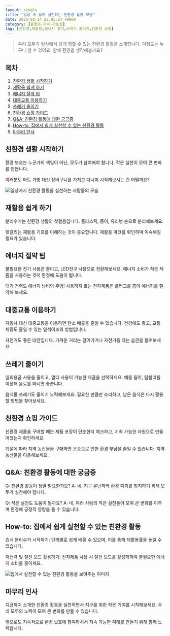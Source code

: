 ```yaml
---
layout: single
title: "일상 속 쉽게 실천하는 친환경 활동 모음"
date: 2025-02-14 22:01:14 +0900
category: [환경과-지속-가능성]
tag: [친환경,재활용,에너지 절약,쓰레기 줄이기,친환경 쇼핑]
---
```

  
> 우리 모두가 일상에서 쉽게 행할 수 있는 친환경 활동을 소개합니다. 이정도는 누구나 할 수 있어요. 함께 환경을 생각해볼까요?

## 목차
1. [친환경 생활 시작하기](#친환경-생활-시작하기)
2. [재활용 쉽게 하기](#재활용-쉽게-하기)
3. [에너지 절약 팁](#에너지-절약-팁)
4. [대중교통 이용하기](#대중교통-이용하기)
5. [쓰레기 줄이기](#쓰레기-줄이기)
6. [친환경 쇼핑 가이드](#친환경-쇼핑-가이드)
7. [Q&A: 친환경 활동에 대한 궁금증](#qa-친환경-활동에-대한-궁금증)
8. [How-to: 집에서 쉽게 실천할 수 있는 친환경 활동](#how-to-집에서-쉽게-실천할-수-있는-친환경-활동)
9. [마무리 인사](#마무리-인사)

## 친환경 생활 시작하기

환경 보호는 누군가의 책임이 아닌, 모두가 참여해야 합니다. 작은 실천이 모여 큰 변화를 만듭니다.


여러분도 마트 가방 대신 장바구니를 가지고 다니며 시작해보시는 건 어떨까요?


![일상에서 친환경 활동을 실천하는 사람들의 모습](undefined)



## 재활용 쉽게 하기

분리수거는 친환경 생활의 첫걸음입니다. 플라스틱, 종이, 유리병 순으로 분리해보세요.


헷갈리는 재활용 기호를 이해하는 것이 중요합니다. 재활용 마크를 확인하며 익숙해질 필요가 있습니다.



## 에너지 절약 팁

불필요한 전기 사용은 줄이고, LED전구 사용으로 전환해보세요. 에너지 소비가 적은 제품을 사용하는 것이 환경에 도움이 됩니다.


대기 전력도 에너지 낭비의 주범! 사용하지 않는 전자제품은 플러그를 뽑아 에너지를 절약해 보세요.



## 대중교통 이용하기

자동차 대신 대중교통을 이용하면 탄소 배출을 줄일 수 있습니다. 건강에도 좋고, 교통 체증도 줄일 수 있는 일석이조의 방법입니다.


자전거도 좋은 대안입니다. 가까운 거리는 걸어가거나 자전거를 타는 습관을 들여보세요.



## 쓰레기 줄이기

일회용품 사용을 줄이고, 멀티 사용이 가능한 제품을 선택하세요. 예를 들어, 텀블러를 이용해 음료를 마시면 좋습니다.


음식물 쓰레기도 줄이기 노력해보세요. 필요한 만큼만 조리하고, 남은 음식은 다시 활용할 방법을 찾아보세요.



## 친환경 쇼핑 가이드

친환경 제품을 구매할 때는 제품 포장이 단순한지 체크하고, 지속 가능한 자원으로 만들어졌는지 확인하세요.


계절에 따라 지역 농산물을 구매하면 운송으로 인한 환경 부담을 줄일 수 있습니다. 지역 농산물을 이용해보세요.



## Q&A: 친환경 활동에 대한 궁금증

Q: 친환경 활동이 정말 필요한가요? A: 네, 지구 온난화와 환경 파괴를 방지하기 위해 모두가 실천해야 합니다.


Q: 작은 실천도 도움이 될까요? A: 네, 여러 사람의 작은 실천들이 모여 큰 변화를 이루며 환경에 긍정적 영향을 줄 수 있습니다.



## How-to: 집에서 쉽게 실천할 수 있는 친환경 활동

습식 분리수거 시작하기: 단계별로 쉽게 배울 수 있으며, 이를 통해 재활용률을 높일 수 있습니다.


저전력 및 절전 모드 활용하기: 전자제품 사용 시 절전 모드를 활성화하여 불필요한 에너지 소비를 줄이세요.


![집에서 실천할 수 있는 친환경 활동을 보여주는 이미지](undefined)



## 마무리 인사

지금까지 소개한 친환경 활동을 실천하면서 지구를 위한 작은 기여를 시작해보세요. 우리 모두의 노력이 모여 큰 변화를 만들 수 있습니다.


앞으로도 지속적으로 환경 보호에 참여하셔서 지속 가능한 미래를 만들기 위해 함께 노력합시다.

